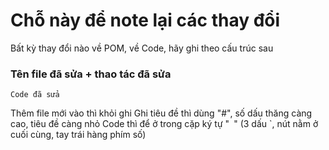# Chỗ này để note lại các thay đổi
Bất kỳ thay đổi nào về POM, về Code, hãy ghi theo cấu trúc sau
### Tên file đã sửa + thao tác đã sửa
```
Code đã sửa
```
Thêm file mới vào thì khỏi ghi
Ghi tiêu đề thì dùng "#", số dấu thăng càng cao, tiêu đề càng nhỏ
Code thì để ở trong cặp ký tự "``` ```" (3 dấu `, nút nằm ở cuối cùng, tay trái hàng phím số)
